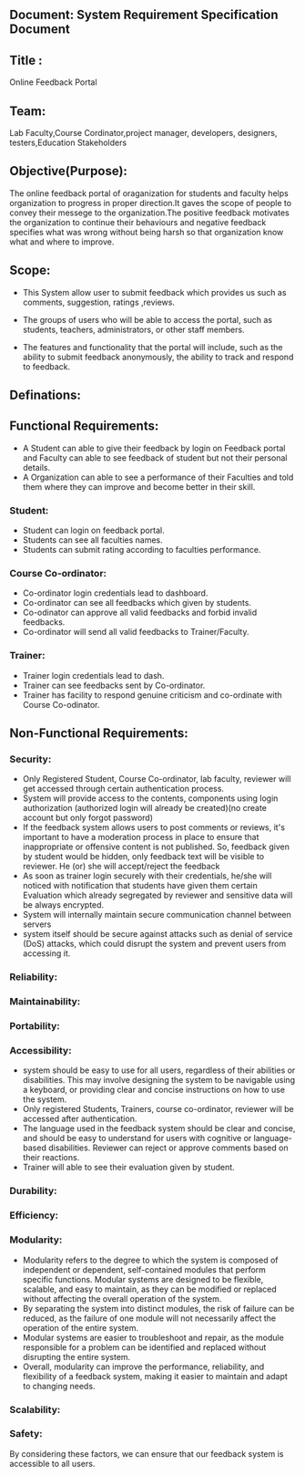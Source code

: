 ## Document: System Requirement Specification Document

## Title :
Online Feedback Portal

## Team:
Lab Faculty,Course Cordinator,project manager, developers, designers, testers,Education Stakeholders




## Objective(Purpose):
The online feedback portal of oraganization for students and faculty helps organization to progress in proper direction.It gaves the scope of people to convey their messege to the organization.The positive feedback motivates the organization to continue their behaviours and negative feedback specifies what was wrong without being harsh so that organization know what and where to improve.



## Scope:
- This System allow user to submit feedback which provides us such as comments, suggestion, ratings ,reviews.

- The groups of users who will be able to access the portal, such as students, teachers, administrators, or other staff members.

- The features and functionality that the portal will include, such as the ability to submit feedback anonymously, the ability to track and respond to feedback.

## Definations:




## Functional Requirements:
- A Student can able to give their feedback by login on Feedback portal and Faculty can able to see feedback of student but not their personal details.
- A Organization can able to see a performance of their Faculties and told them where they can improve and become better in their skill.


### Student:
- Student can login on feedback portal.
- Students can see all faculties names.
- Students can submit rating according to faculties performance.

### Course Co-ordinator:
- Co-ordinator login credentials lead to dashboard.
- Co-ordinator can see all feedbacks which given by students.
- Co-odinator can approve all valid feedbacks and forbid invalid feedbacks.
- Co-ordinator will send all valid feedbacks to Trainer/Faculty.

### Trainer:
- Trainer login credentials lead to dash.
- Trainer can see feedbacks sent by Co-ordinator.
- Trainer has facility to respond genuine criticism and co-ordinate with Course Co-odinator.






## Non-Functional Requirements:
### Security:
- Only Registered Student, Course Co-ordinator, lab faculty, reviewer will get accessed through certain authentication process.
- System will provide access to the contents, components using login authorization (authorized login will already be created)(no create account but only forgot password)
- If the feedback system allows users to post comments or reviews, it's important to have a moderation process in place to ensure that inappropriate or offensive content is not published. So, feedback given by student would be hidden, only feedback text will be visible to reviewer. He (or) she will accept/reject the feedback
- As soon as trainer login securely with their credentials, he/she will noticed with notification that students have given them certain Evaluation which already segregated by reviewer and sensitive data will be always encrypted.
- System will internally maintain secure communication channel between servers
- system itself should be secure against attacks such as denial of service (DoS) attacks, which could disrupt the system and prevent users from accessing it.

### Reliability:



### Maintainability:




### Portability:



### Accessibility:
- system should be easy to use for all users, regardless of their abilities or disabilities. This may involve designing the system to be navigable using a keyboard, or providing clear and concise instructions on how to use the system.
- Only registered Students, Trainers, course co-ordinator, reviewer will be accessed after authentication.
- The language used in the feedback system should be clear and concise, and should be easy to understand for users with cognitive or language-based disabilities. Reviewer can reject or approve comments based on their reactions.
- Trainer will able to see their evaluation given by student.




### Durability:




### Efficiency:





### Modularity:
- Modularity refers to the degree to which the system is composed of independent or dependent, self-contained modules that perform specific functions. Modular systems are designed to be flexible, scalable, and easy to maintain, as they can be modified or replaced without affecting the overall operation of the system.
- By separating the system into distinct modules, the risk of failure can be reduced, as the failure of one module will not necessarily affect the operation of the entire system.
- Modular systems are easier to troubleshoot and repair, as the module responsible for a problem can be identified and replaced without disrupting the entire system.
- Overall, modularity can improve the performance, reliability, and flexibility of a feedback system, making it easier to maintain and adapt to changing needs.


### Scalability:




### Safety:




By considering these factors, we can ensure that our feedback system is accessible to all users.
